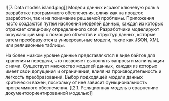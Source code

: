 ![[7. Data models island.png]]
Модели данных играют ключевую роль в разработке программного обеспечения, влияя как на процесс разработки, так и на понимание решаемой проблемы. Приложения часто создаются путем наслоения моделей данных, каждая из которых отражает специфику определенного слоя. Разработчики моделируют окружающий мир с помощью объектов и структур данных, которые затем преобразуются в универсальные модели, такие как JSON, XML или реляционные таблицы.

На более низком уровне данные представляются в виде байтов для хранения и передачи, что позволяет выполнять запросы и манипуляции с ними. Существует множество моделей данных, каждая из которых имеет свои допущения и ограничения, влияя на производительность и легкость преобразований. Выбор подходящей модели данных критически важен, поскольку от нее зависит функциональность программного обеспечения.
[[2.1. Реляционная модель в сравнениис документоориентированной моделью]]